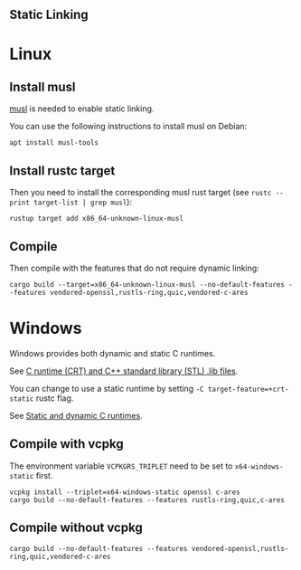 Static Linking
---

# Linux

## Install musl

[musl](https://musl.libc.org/) is needed to enable static linking.

You can use the following instructions to install musl on Debian:

```shell
apt install musl-tools
```

## Install rustc target

Then you need to install the corresponding musl rust target (see `rustc --print target-list | grep musl`):

```shell
rustup target add x86_64-unknown-linux-musl
```

## Compile

Then compile with the features that do not require dynamic linking:

```shell
cargo build --target=x86_64-unknown-linux-musl --no-default-features --features vendored-openssl,rustls-ring,quic,vendored-c-ares
```

# Windows

Windows provides both dynamic and static C runtimes.

See [C runtime (CRT) and C++ standard library (STL) .lib files](https://learn.microsoft.com/en-us/cpp/c-runtime-library/crt-library-features).

You can change to use a static runtime by setting `-C target-feature=+crt-static` rustc flag.

See [Static and dynamic C runtimes](https://doc.rust-lang.org/reference/linkage.html#static-and-dynamic-c-runtimes).

## Compile with vcpkg

The environment variable `VCPKGRS_TRIPLET` need to be set to `x64-windows-static` first.

```shell
vcpkg install --triplet=x64-windows-static openssl c-ares
cargo build --no-default-features --features rustls-ring,quic,c-ares
```

## Compile without vcpkg

```shell
cargo build --no-default-features --features vendored-openssl,rustls-ring,quic,vendored-c-ares
```
